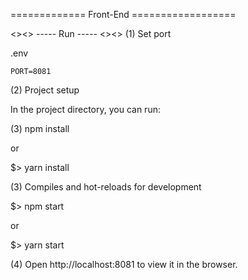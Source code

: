
============= Front-End ==================

<><> ----- Run ----- <><>
(1) Set port

.env
```
PORT=8081
```

(2) Project setup

In the project directory, you can run:

(3) npm install

or

$> yarn install


(3) Compiles and hot-reloads for development

$> npm start

or

$> yarn start


(4) Open http://localhost:8081 to view it in the browser.